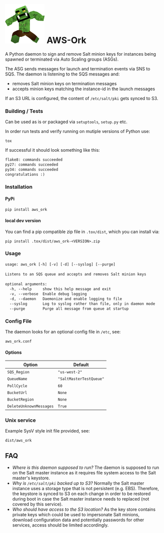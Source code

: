 # ![Logo](https://github.com/TriNimbus/aws-ork/blob/master/logo.png) AWS-Ork
A Python daemon to sign and remove Salt minion keys for instances being spawned
or terminated via Auto Scaling groups (ASGs).

The ASG sends messages for launch and termination events via SNS to SQS.
The daemon is listening to the SQS messages and:  
- removes Salt minion keys on termination messages  
- accepts minion keys matching the instance-id in the launch messages  

If an S3 URL is configured, the content of `/etc/salt/pki` gets synced to S3.

### Building / Tests
Can be used as is or packaged via `setuptools`, `setup.py` etc.

In order run tests and verify running on mutiple versions of Python use:
```
tox
```
If successful it should look something like this:
```
flake8: commands succeeded
py27: commands succeeded
py34: commands succeeded
congratulations :)
```
### Installation
#### PyPi
```
pip install aws_ork
```

#### local dev version
You can find a pip compatible zip file in `.tox/dist`, which you can install via:
```
pip install .tox/dist/aws_ork-<VERSION>.zip
```

### Usage

```
usage: aws_ork [-h] [-v] [-d] [--syslog] [--purge]

Listens to an SQS queue and accepts and removes Salt minion keys

optional arguments:
  -h, --help     show this help message and exit
  -v, --verbose  Enable debug logging
  -d, --daemon   Daemonize and enable logging to file
  --syslog       Log to syslog rather than file, only in daemon mode
  --purge        Purge all message from queue at startup
```

### Config File
The daemon looks for an optional config file in `/etc`, see:
```
aws_ork.conf
```

#### Options

| Option                  | Default                  |
| ----------------------- | ------------------------ |
| `SQS_Region`            |  `"us-west-2"`           |
| `QueueName`             |  `"SaltMasterTestQueue"` |
| `PollCycle`             |  `60`                    |
| `BucketUrl`             |  `None`                  |
| `BucketRegion`          |  `None`                  |
| `DeleteUnknownMessages` |  `True`                  |


### Unix service
Example SysV style init file provided, see:
```
dist/aws_ork
```

## FAQ

- *Where is this daemon supposed to run?*
  The daemon is supposed to run on the Salt master instance as it requires file system access to the Salt master's keystore.
- *Why is `/etc/salt/pki` backed up to S3?*
  Normally the Salt master instance uses a storage type that is not persistent (e.g. EBS). Therefore, the keystore is synced to S3 on each change in order to be restored during boot in case the Salt master instance needs to replaced (not covered by this service).
- *Who should have access to the S3 location?*
  As the key store contains private keys which could be used to impersonate Salt minions, download configuration data and potentially passwords for other services, access should be limited accordingly.
